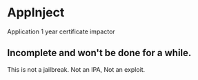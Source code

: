 # AppInject
Application 1 year certificate impactor

## Incomplete and won't be done for a while.
This is not a jailbreak. Not an IPA, Not an exploit.
